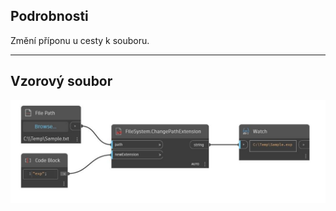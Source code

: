 ## Podrobnosti
Změní příponu u cesty k souboru.
___
## Vzorový soubor

![ChangePathExtension](./DSCore.IO.FileSystem.ChangePathExtension_img.jpg)

